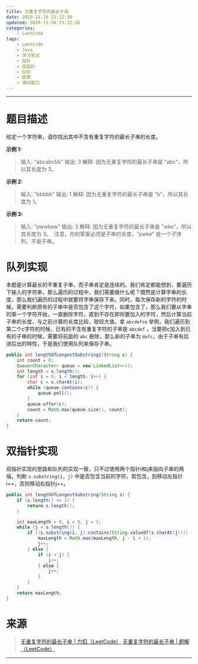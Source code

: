 ```yaml
---
title: 无重复字符的最长子串
date: 2019-11-26 23:12:36
updated: 2019-11-26 23:12:36
categories:
    - LeetCode
tags:
    - LeetCode
    - Java
    - 学习笔记
    - 指针
    - 双指针
    - 队列
    - 链表
    - 滑动窗口
---
```

---

# 题目描述

给定一个字符串，请你找出其中不含有重复字符的最长子串的长度。

**示例 1:**
> 输入: "abcabcbb"
> 输出: 3
> 解释: 因为无重复字符的最长子串是 "abc"，所以其长度为 3。

**示例 2:**
> 输入: "bbbbb"
> 输出: 1
> 解释: 因为无重复字符的最长子串是 "b"，所以其长度为 1。

**示例 3:**
> 输入: "pwwkew"
> 输出: 3
> 解释: 因为无重复字符的最长子串是 "wke"，所以其长度为 3。
> 注意，你的答案必须是子串的长度，"pwke" 是一个子序列，不是子串。

<!-- more -->

# 队列实现

本题是计算最长的不重复子串，而子串肯定是连续的。我们肯定都能想到，要遍历下输入的字符串，那么遍历的过程中，我们需要做什么呢？既然是计算字串的长度，那么我们遍历的过程中就要将字串保存下来。同时，每次保存新的字符的时候，需要判断原有的子串中是否包含了这个字符，如果包含了，那么我们要从字串的第一个字符开始，一直删除字符，直到不存在即将要加入的字符，然后计算当前子串的长度，与之前计算的长度比较，取较大值。拿 `abcdefce` 举例，我们遍历到第二个c字符的时候，已有的不含有重复字符的子串是 `abcdef` ，当要把c加入到已有的子串的时候，需要将前面的  `abc` 删除，那么新的子串为 `defc`。由于子串有后进后出的特性，于是我们使用队列来保存子串。

```java
public int lengthOfLongestSubstring1(String s) {
    int count = 0;
    Queue<Character> queue = new LinkedList<>();
    int length = s.length();
    for (int i = 0; i < length; i++) {
        char c = s.charAt(i);
        while (queue.contains(c)) {
            queue.poll();
        }
        queue.offer(c);
        count = Math.max(queue.size(), count);
    }
    return count;
}
```

# 双指针实现

双指针实现的思路和队列的实现一致，只不过使用两个指针i和j来指向子串的两端，判断 `s.substring(i, j)` 中是否包含当前的字符，若包含，则移动左指针i++，否则移动右指针j++。

```java
public int lengthOfLongestSubstring(String s) {
    if (s.length() <= 1) {
        return s.length();
    }

    int maxLength = 0, i = 0, j = 1;
    while (j < s.length()) {
        if (!s.substring(i, j).contains(String.valueOf(s.charAt(j)))) {
            maxLength = Math.max(maxLength, j - i + 1);
            j++;
        } else {
            if (i < j) {
                i++;
            } else {
                j++;
            }
        }
    }
    return maxLength;
}
```

# 来源

> [无重复字符的最长子串 | 力扣（LeetCode）][1]
> [无重复字符的最长子串 | 题解（LeetCode）][2]

---

[1]: https://leetcode-cn.com/problems/longest-substring-without-repeating-characters/ "无重复字符的最长子串 | 力扣（LeetCode）"
[2]: https://leetcode-cn.com/problems/longest-substring-without-repeating-characters/solution/wu-zhong-fu-zi-fu-de-zui-chang-zi-chuan-by-leetc-2/ "无重复字符的最长子串 | 题解（LeetCode）"

